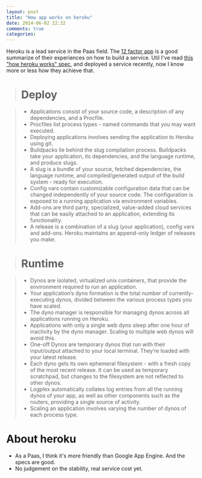 ```yaml
---
layout: post
title: "How app works on heroku"
date: 2014-06-02 22:32
comments: true
categories: 
---
```


Heroku is a lead service in the Paas field. The [12 factor app](http://12factor.net/) is a good summarize of their experiences on how to build a service. Util I've read [this "how heroku works" spec](https://devcenter.heroku.com/articles/how-heroku-works), and deployed a service recently, now I know more or less how they achieve that.

> # Deploy

> - Applications consist of your source code, a description of any dependencies, and a Procfile.
> - Procfiles list process types - named commands that you may want executed.
> - Deploying applications involves sending the application to Heroku using git.
> - Buildpacks lie behind the slug compilation process. Buildpacks take your application, its dependencies, and the language runtime, and produce slugs.
> - A slug is a bundle of your source, fetched dependencies, the language runtime, and compiled/generated output of the build system - ready for execution.
> - Config vars contain customizable configuration data that can be changed independently of your source code. The configuration is exposed to a running application via environment variables.
> - Add-ons are third party, specialized, value-added cloud services that can be easily attached to an application, extending its functionality.
> - A release is a combination of a slug (your application), config vars and add-ons. Heroku maintains an append-only ledger of releases you make.

> # Runtime

> - Dynos are isolated, virtualized unix containers, that provide the environment required to run an application.
> - Your application’s dyno formation is the total number of currently-executing dynos, divided between the various process types you have scaled.
> - The dyno manager is responsible for managing dynos across all applications running on Heroku.
> - Applications with only a single web dyno sleep after one hour of inactivity by the dyno manager. Scaling to multiple web dynos will avoid this.
> - One-off Dynos are temporary dynos that run with their input/output attached to your local terminal. They’re loaded with your latest release.
> - Each dyno gets its own ephemeral filesystem - with a fresh copy of the most recent release. It can be used as temporary scratchpad, but changes to the filesystem are not reflected to other dynos.
> - Logplex automatically collates log entries from all the running dynos of your app, as well as other components such as the routers, providing a single source of activity.
> - Scaling an application involves varying the number of dynos of each process type.

# About heroku

- As a Paas, I think it's more friendly than Google App Engine. And the specs are good.
- No judgement on the stability, real service cost yet.
